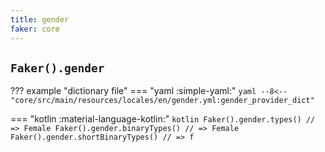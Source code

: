 ```yaml
---
title: gender
faker: core
---
```


## `Faker().gender`

??? example "dictionary file"
    === "yaml :simple-yaml:"
        ```yaml
        --8<-- "core/src/main/resources/locales/en/gender.yml:gender_provider_dict"
        ```

=== "kotlin :material-language-kotlin:"
    ```kotlin
    Faker().gender.types() // => Female
    Faker().gender.binaryTypes() // => Female
    Faker().gender.shortBinaryTypes() // => f
    ```
